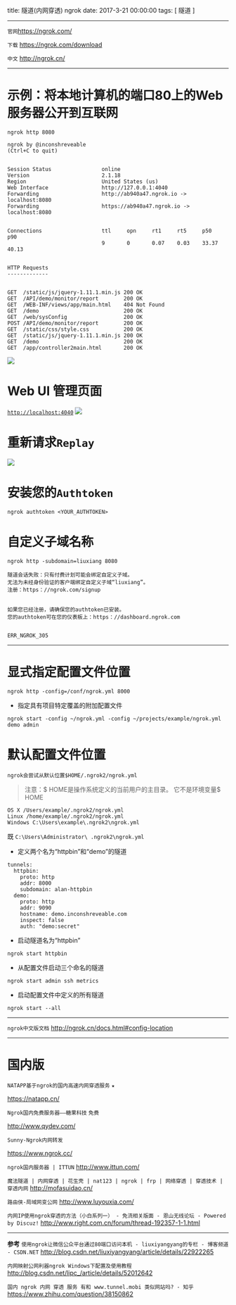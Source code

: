 title: 隧道(内网穿透) ngrok
date: 2017-3-21 00:00:00
tags: [ 隧道 ]


---


`官网`https://ngrok.com/ 

`下载` https://ngrok.com/download


`中文`  http://ngrok.cn/


---
# 示例：将本地计算机的端口80上的Web服务器公开到互联网

```
ngrok http 8080

```
```
ngrok by @inconshreveable                                                                               (Ctrl+C to quit)


Session Status                online
Version                       2.1.18
Region                        United States (us)
Web Interface                 http://127.0.0.1:4040
Forwarding                    http://ab940a47.ngrok.io -> localhost:8080
Forwarding                    https://ab940a47.ngrok.io -> localhost:8080


Connections                   ttl     opn     rt1     rt5     p50     p90
                              9       0       0.07    0.03    33.37   40.13


HTTP Requests
-------------


GET  /static/js/jquery-1.11.1.min.js 200 OK
GET  /API/demo/monitor/report        200 OK
GET  /WEB-INF/views/app/main.html    404 Not Found
GET  /demo                           200 OK
GET  /web/sysConfig                  200 OK
POST /API/demo/monitor/report        200 OK
GET  /static/css/style.css           200 OK
GET  /static/js/jquery-1.11.1.min.js 200 OK
GET  /demo                           200 OK
GET  /app/controller2main.html       200 OK
```
![](http://ll-blog.oss-cn-hangzhou.aliyuncs.com/17-8-12/96821335.jpg)

 
# Web UI 管理页面
[`http://localhost:4040`]( http://localhost:4040 )
![](http://ll-blog.oss-cn-hangzhou.aliyuncs.com/17-8-12/64319008.jpg)
 
# 重新请求`Replay`
![](http://ll-blog.oss-cn-hangzhou.aliyuncs.com/17-8-12/26203212.jpg)
 
# 安装您的`Authtoken`
```
ngrok authtoken <YOUR_AUTHTOKEN>

```


# 自定义子域名称
```
ngrok http -subdomain=liuxiang 8080

```
```
隧道会话失败：只有付费计划可能会绑定自定义子域。
无法为未经身份验证的客户端绑定自定义子域“liuxiang”。
注册：https：//ngrok.com/signup


如果您已经注册，请确保您的authtoken已安装。
您的authtoken可在您的仪表板上：https：//dashboard.ngrok.com


ERR_NGROK_305
```


---
# 显式指定配置文件位置

```
ngrok http -config=/conf/ngrok.yml 8000

```
- 指定具有项目特定覆盖的附加配置文件

```
ngrok start -config ~/ngrok.yml -config ~/projects/example/ngrok.yml demo admin

```
# 默认配置文件位置
`ngrok会尝试从默认位置$HOME/.ngrok2/ngrok.yml`
> 注意：$ HOME是操作系统定义的当前用户的主目录。 它不是环境变量$ HOME
```
OS X /Users/example/.ngrok2/ngrok.yml
Linux /home/example/.ngrok2/ngrok.yml
Windows C:\Users\example\.ngrok2\ngrok.yml
```
既 `C:\Users\Administrator\ .ngrok2\ngrok.yml `


- 定义两个名为“httpbin”和“demo”的隧道
```
tunnels:
  httpbin:
    proto: http
    addr: 8000
    subdomain: alan-httpbin
  demo:
    proto: http
    addr: 9090
    hostname: demo.inconshreveable.com
    inspect: false
    auth: "demo:secret"
```
- 启动隧道名为“httpbin”
```
ngrok start httpbin
```
- 从配置文件启动三个命名的隧道
```
ngrok start admin ssh metrics
```
- 启动配置文件中定义的所有隧道
```
ngrok start --all
```
---
`ngrok中文版文档`
http://ngrok.cn/docs.html#config-location



---
# 国内版
`NATAPP基于ngrok的国内高速内网穿透服务` `★`

https://natapp.cn/


`Ngrok国内免费服务器——糖果科技`  `免费`

http://www.qydev.com/


`Sunny-Ngrok内网转发`

https://www.ngrok.cc/



`ngrok国内服务器 | ITTUN`
http://www.ittun.com/


`魔法隧道 | 内网穿透 | 花生壳 | nat123 | ngrok | frp | 网络穿透 | 穿透技术 | 穿透内网`
http://mofasuidao.cn/



`路由侠-局域网变公网`
http://www.luyouxia.com/


`内网IP使用ngrok穿透的方法（小白系列一） - 免流相关版面 - 恩山无线论坛 - Powered by Discuz!`
http://www.right.com.cn/forum/thread-192357-1-1.html


---
**参考**
`使用ngrok让微信公众平台通过80端口访问本机 - liuxiyangyang的专栏 - 博客频道 - CSDN.NET`
http://blog.csdn.net/liuxiyangyang/article/details/22922265


`内网映射公网利器ngrok Windows下配置及使用教程`
http://blog.csdn.net/lipc_/article/details/52012642


`国内 ngrok 内网 穿透 服务 有和 www.tunnel.mobi 类似网站吗? - 知乎`
https://www.zhihu.com/question/38150862
